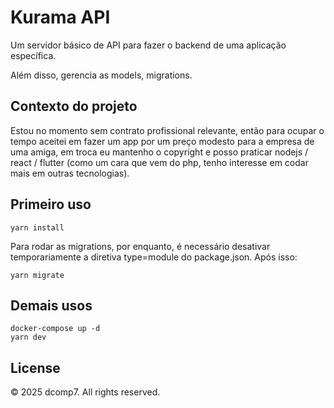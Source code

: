 # Kurama API

Um servidor básico de API para fazer o backend de uma aplicação específica.

Além disso, gerencia as models, migrations.

## Contexto do projeto

Estou no momento sem contrato profissional relevante, então para ocupar o tempo aceitei em fazer um app por um preço modesto para a empresa de uma amiga, em troca eu mantenho o copyright e posso praticar nodejs / react / flutter (como um cara que vem do php, tenho interesse em codar mais em outras tecnologias).

## Primeiro uso

```
yarn install
```

Para rodar as migrations, por enquanto, é necessário desativar temporariamente a diretiva type=module do package.json. Após isso:

```
yarn migrate
```

## Demais usos

```
docker-compose up -d
yarn dev
```

## License

© 2025 dcomp7. All rights reserved.
